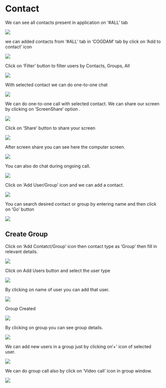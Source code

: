 # Contact

We can see all contacts present in application on ‘\#ALL’ tab

![](../.gitbook/assets/contacts.png)

we can added contacts from ‘\#ALL’ tab in ‘COGDAM’ tab by click on ‘Add to contact’ icon

![](../.gitbook/assets/image%20%28201%29.png)

Click on ‘Filter’ button to filter users by Contacts, Groups, All

![](../.gitbook/assets/image%20%28239%29.png)

With selected contact we can do one-to-one chat

![](../.gitbook/assets/image%20%2839%29.png)

We can do one-to-one call with selected contact. We can share our screen by clicking on ‘ScreenShare’ option .

![](../.gitbook/assets/image%20%2817%29.png)

Click on ‘Share’ button to share your screen

![](../.gitbook/assets/image%20%28139%29.png)

After screen share you can see here the computer screen.

![](../.gitbook/assets/image%20%28141%29.png)

You can also do chat during ongoing call.

![](../.gitbook/assets/image%20%28267%29.png)

Click on ‘Add User/Group’ icon and we can add a contact.

![](../.gitbook/assets/image%20%2812%29.png)

You can search desired contact or group by entering name and then click on ‘Go’ button

![](../.gitbook/assets/image%20%28235%29.png)

##  **Create Group**

Click on ‘Add Contatct/Group’ icon then contact type as ‘Group’ then fill in relevant details.

![](../.gitbook/assets/image%20%28266%29.png)

Click on Add Users button and select the user type

![](../.gitbook/assets/image%20%2870%29.png)

By clicking on name of user you can add that user.

![](../.gitbook/assets/image%20%28213%29.png)

Group Created

![](../.gitbook/assets/image.png)

By clicking on group you can see group details.

![](../.gitbook/assets/image%20%28299%29.png)

We can add new users in a group just by clicking on’+’ icon of selected user.

![](../.gitbook/assets/image%20%28177%29.png)

We can do group call also by click on ‘Video call’ icon in group window.

![](../.gitbook/assets/image%20%2816%29.png)





